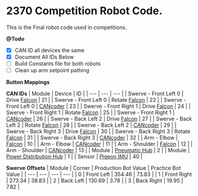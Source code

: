 # 2370 Competition Robot Code.

This is the Final robot code used in competitions.

**@Todo**
- [x] CAN ID all devices the same
- [x] Document All IDs Below
- [ ] Build Constants file for both robots
- [ ] Clean up arm setpoint pathing

**Button Mappings**




**CAN IDs**
| Module | Device | ID |
| --- | --- | --- |
| Swerve - Front Left 0 | Drive [Falcon](https://store.ctr-electronics.com/falcon-500-powered-by-talon-fx/) | 21 |
| Swerve - Front Left 0 | Rotate [Falcon](https://store.ctr-electronics.com/falcon-500-powered-by-talon-fx/) | 22 |
| Swerve - Front Left 0 | [CANcoder](https://store.ctr-electronics.com/cancoder/) | 23 |
| Swerve - Front Right 1 | Drive [Falcon](https://store.ctr-electronics.com/falcon-500-powered-by-talon-fx/) | 24 |
| Swerve - Front Right 1 | Rotate [Falcon](https://store.ctr-electronics.com/falcon-500-powered-by-talon-fx/) | 25 |
| Swerve - Front Right 1 | [CANcoder](https://store.ctr-electronics.com/cancoder/) | 26 |
| Swerve - Back Left 2 | Drive [Falcon](https://store.ctr-electronics.com/falcon-500-powered-by-talon-fx/) | 27 |
| Swerve - Back Left 2 | Rotate [Falcon](https://store.ctr-electronics.com/falcon-500-powered-by-talon-fx/) | 28 |
| Swerve - Back Left 2 | [CANcoder](https://store.ctr-electronics.com/cancoder/) | 29 |
| Swerve - Back Right 3 | Drive [Falcon](https://store.ctr-electronics.com/falcon-500-powered-by-talon-fx/) | 30 |
| Swerve - Back Right 3 | Rotate [Falcon](https://store.ctr-electronics.com/falcon-500-powered-by-talon-fx/) | 31 |
| Swerve - Back Right 3 | [CANcoder](https://store.ctr-electronics.com/cancoder/) | 32 |
| Arm - Elbow | [Falcon](https://store.ctr-electronics.com/falcon-500-powered-by-talon-fx/) | 10 |
| Arm - Elbow | [CANcoder](https://store.ctr-electronics.com/cancoder/) | 11 |
| Arm - Shoulder | [Falcon](https://store.ctr-electronics.com/falcon-500-powered-by-talon-fx/) | 12 |
| Arm - Shoulder | [CANcoder](https://store.ctr-electronics.com/cancoder/) | 13 |
| Module | [Pneumatic Hub](https://www.revrobotics.com/rev-11-1852/) | 2 |
| Module | [Power Distribution Hub](https://www.revrobotics.com/rev-11-1850/) | 1 |
| Sensor | [Pigeon IMU](https://store.ctr-electronics.com/pigeon-2/) | 40 |

**Swerve Offsets**
| Module | Corner | Production Bot Value | Practice Bot Value |
| --- | --- | --- | --- |
| 0 | Front Left | 354.46 | 73.83 |
| 1 | Front Right | 273.34 | 38.83 |
| 2 | Back Left | 130.69 | 3.78 |
| 3 | Back Right | 19.95 | 7.82 |
